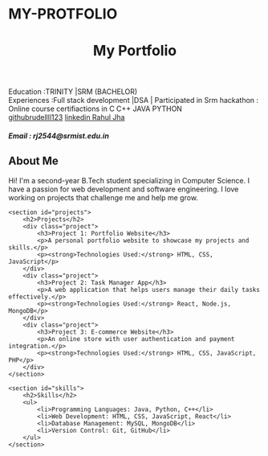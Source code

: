 # MY-PROTFOLIO
<!DOCTYPE html>
<html lang="en">
<head>
    <meta charset="UTF-8">
    <meta name="viewport" content="width=device-width, initial-scale=1.0">
    <title>Document</title>
</head>
<body>
   <header>
    <h1> My Portfolio </h1>
    </header>
<main>
<section>Education :TRINITY |SRM (BACHELOR)</section>
<section>Experiences :Full stack development |DSA | Participated in Srm hackathon : Online course certifiactions in C C++ JAVA PYTHON </section>
<a href="https://githubrudellll123.com"target="_main">githubrudellll123</a>
<a href="https://linkedin Rahul Jha.com"target="_main">linkedin Rahul Jha</a>
</main>
<footer>
 <h5>Email : rj2544@srmist.edu.in</h5>
    </footer>
    <section id="about">
        <h2>About Me</h2>
        <p>Hi! I'm a second-year B.Tech student specializing in Computer Science. I have a passion for web development and software engineering. I love working on projects that challenge me and help me grow.</p>
    </section>

    <section id="projects">
        <h2>Projects</h2>
        <div class="project">
            <h3>Project 1: Portfolio Website</h3>
            <p>A personal portfolio website to showcase my projects and skills.</p>
            <p><strong>Technologies Used:</strong> HTML, CSS, JavaScript</p>
        </div>
        <div class="project">
            <h3>Project 2: Task Manager App</h3>
            <p>A web application that helps users manage their daily tasks effectively.</p>
            <p><strong>Technologies Used:</strong> React, Node.js, MongoDB</p>
        </div>
        <div class="project">
            <h3>Project 3: E-commerce Website</h3>
            <p>An online store with user authentication and payment integration.</p>
            <p><strong>Technologies Used:</strong> HTML, CSS, JavaScript, PHP</p>
        </div>
    </section>

    <section id="skills">
        <h2>Skills</h2>
        <ul>
            <li>Programming Languages: Java, Python, C++</li>
            <li>Web Development: HTML, CSS, JavaScript, React</li>
            <li>Database Management: MySQL, MongoDB</li>
            <li>Version Control: Git, GitHub</li>
        </ul>
    </section>

</body>
</html>
